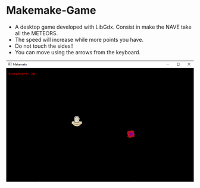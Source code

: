 # Makemake-Game

* A desktop game developed with LibGdx. Consist in make the NAVE take all the METEORS.
* The speed will increase while more points you have.
* Do not touch the sides!!
* You can move using the arrows from the keyboard.
  
![Game example](https://github.com/leonardowd/Makemake-Game/blob/main/mediaForGithub/gameScreen.png?raw=true)

